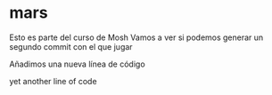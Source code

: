 # mars
Esto es parte del curso de Mosh
Vamos a ver si podemos generar un segundo commit con el que jugar

Añadimos una nueva línea de código


yet another line of code
